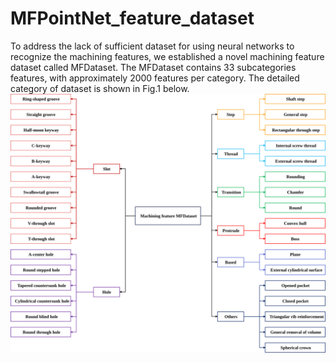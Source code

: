 # MFPointNet_feature_dataset
To address the lack of sufficient dataset for using neural networks to recognize the machining features, we established a novel machining feature dataset called MFDataset. The MFDataset contains 33 subcategories features, with approximately 2000 features per category. The detailed category of dataset is shown in Fig.1 below.
![image](https://github.com/leiruoshan/MFPointNet_feature_dataset/blob/main/Fig1.svg)
